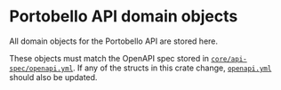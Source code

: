 # Portobello API domain objects

All domain objects for the Portobello API are stored here.

These objects must match the OpenAPI spec stored in [`core/api-spec/openapi.yml`](../api-spec/openapi.yml). If any of the structs in this crate change, [`openapi.yml`](../api-spec/openapi.yml) should also be updated.
